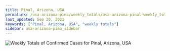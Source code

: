 ```yaml
---
title: Pinal, Arizona, USA
permalink: /usa-arizona-pima/weekly_totals/usa-arizona-pinal-weekly_totals.html
last_updated: Sep 20, 2021
keywords: ["Pinal, Arizona, USA", "weekly totals"]
sidebar: usa-arizona-pima_sidebar
---
```


![Weekly Totals of Confirmed Cases for Pinal, Arizona, USA](/covid_tracker/images/graphs/usa-arizona-pinal-weekly_totals_graph.png)
